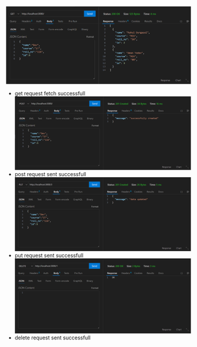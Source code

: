 ![alt text](image.png)
- get request fetch successfull
![alt text](image-1.png)
- post request sent successfull
![alt text](image-2.png)
- put request sent successfull
![alt text](image-3.png)
- delete request sent successfull